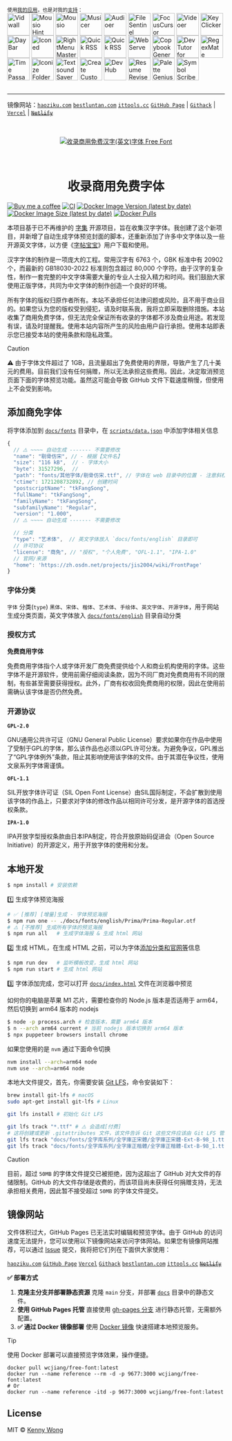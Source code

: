 <div markdown="1">
  <sup>使用<a href="https://wangchujiang.com/#/app" target="_blank">我的应用</a>，也是对我的<a href="https://wangchujiang.com/#/sponsor" target="_blank">支持</a>：</sup>
  <br>
    <a target="_blank" href="https://apps.apple.com/app/Vidwall/6747587746" title="Vidwall for macOS"><img align="center" alt="Vidwall" height="52" width="52" src="https://github.com/user-attachments/assets/7b5df70a-ed91-4d4b-85be-f00e60a09ce9"></a>
    <a target="_blank" href="https://wangchujiang.com/mousio-hint/" title="Mousio Hint for macOS"><img align="center" alt="Mousio Hint" height="52" width="52" src="https://github.com/user-attachments/assets/3c0af128-0cef-44e5-a8db-4741dc5a6690"></a>
    <a target="_blank" href="https://apps.apple.com/app/6746747327" title="Mousio for macOS"><img align="center" alt="Mousio" height="52" width="52" src="https://github.com/user-attachments/assets/9edf61ff-5a6c-4676-9cc2-8fd3c1ad0dfb"></a>
    <a target="_blank" href="https://apps.apple.com/app/6745227444" title="Musicer for macOS"><img align="center" alt="Musicer" height="52" width="52" src="https://github.com/user-attachments/assets/b7abfba8-88ff-4c86-a125-43073d5aef22"></a>
    <a target="_blank" href="https://apps.apple.com/app/6743841447" title="Audioer for macOS"><img align="center" alt="Audioer" height="52" width="52" src="https://github.com/user-attachments/assets/7a836865-8c90-4119-87bc-19e06a76c957"></a>
    <a target="_blank" href="https://apps.apple.com/app/6744690194" title="FileSentinel for macOS"><img align="center" alt="FileSentinel" height="52" width="52" src="https://github.com/user-attachments/assets/28bce2cc-290e-45bf-9068-585ff6ecafe9"></a>
    <a target="_blank" href="https://apps.apple.com/app/6743495172" title="FocusCursor for macOS"><img align="center" alt="FocusCursor" height="52" width="52" src="https://github.com/user-attachments/assets/d543668a-737b-4853-a6bb-eaa269e69836"></a>
    <a target="_blank" href="https://apps.apple.com/app/6742680573" title="Videoer for macOS"><img align="center" alt="Videoer" height="52" width="52" src="https://github.com/user-attachments/assets/10ffb0f1-0625-40d6-93f1-2c2496592595"></a>
    <a target="_blank" href="https://apps.apple.com/app/6740425504" title="KeyClicker for macOS"><img align="center" alt="KeyClicker" height="52" width="52" src="https://github.com/user-attachments/assets/5a19fcb9-cb81-4855-b4ea-31c604d9612a"></a>
    <a target="_blank" href="https://apps.apple.com/app/6739052447" title="DayBar for macOS"><img align="center" alt="DayBar" height="52" width="52" src="https://github.com/user-attachments/assets/771b608d-594c-492d-8532-d9231e383f5b"></a>
    <a target="_blank" href="https://apps.apple.com/app/6739444407" title="Iconed for macOS"><img align="center" alt="Iconed" height="52" width="52" src="https://github.com/user-attachments/assets/8a35dc7b-4faf-4e2a-9311-f66d6844a896"></a>
    <a target="_blank" href="https://apps.apple.com/app/6737160756" title="RightMenu Master for macOS"><img align="center" alt="RightMenu Master" height="52" width="52" src="https://github.com/user-attachments/assets/39a76541-71bf-4de7-a01c-c62f0557dff5"></a>
    <a target="_blank" href="https://apps.apple.com/app/6723903021" title="Paste Quick for macOS"><img align="center" alt="Quick RSS" height="52" width="52" src="https://github.com/user-attachments/assets/bdaad5b7-9810-44ce-8f17-8410864465d2"></a>
    <a target="_blank" href="https://apps.apple.com/app/6670696072" title="Quick RSS for macOS/iOS"><img align="center" alt="Quick RSS" height="52" width="52" src="https://github.com/user-attachments/assets/374106b5-a448-4d1d-9ccb-b04b6bc681ed"></a>
    <a target="_blank" href="https://apps.apple.com/app/6670167443" title="Web Serve for macOS"><img align="center" alt="Web Serve" height="52" width="52" src="https://github.com/user-attachments/assets/e1d9f76f-0f3d-4ba5-8a15-253ee173bb1c"></a>
    <a target="_blank" href="https://apps.apple.com/app/6503953628" title="Copybook Generator for macOS/iOS"><img align="center" alt="Copybook Generator" height="52" width="52" src="https://github.com/jaywcjlove/jaywcjlove/assets/1680273/b90e42ff-158b-4534-82ca-5898fd0e8d73"></a>
    <a target="_blank" href="https://apps.apple.com/app/6471227008" title="DevTutor for macOS/iOS"><img align="center" alt="DevTutor for SwiftUI" height="52" width="52" src="https://github.com/jaywcjlove/jaywcjlove/assets/1680273/f15c154d-0192-48eb-8e0e-9e245ffd974a"></a>
    <a target="_blank" href="https://apps.apple.com/app/6479819388" title="RegexMate for macOS/iOS"><img align="center" alt="RegexMate" height="52" width="52" src="https://github.com/jaywcjlove/jaywcjlove/assets/1680273/aabe5aa9-9a96-4390-8bed-c3e4023d0dea"></a>
    <a target="_blank" href="https://apps.apple.com/app/6479194014" title="Time Passage for macOS/iOS"><img align="center" alt="Time Passage" height="52" width="52" src="https://github.com/jaywcjlove/time-passage/assets/1680273/6f30e429-e6f3-4dbe-9921-a5effe2a05e9"></a>
    <a target="_blank" href="https://apps.apple.com/app/6478772538" title="IconizeFolder for macOS"><img align="center" alt="Iconize Folder" height="52" width="52" src="https://github.com/jaywcjlove/jaywcjlove/assets/1680273/fa9d8b9c-1e51-4ded-877c-fa5b21c47220"></a>
    <a target="_blank" href="https://apps.apple.com/app/6478511402" title="Textsound Saver for macOS/iOS"><img align="center" alt="Textsound Saver" height="52" width="52" src="https://github.com/jaywcjlove/jaywcjlove/assets/1680273/0595e842-980b-4574-8891-a8ba853a08be"></a>
    <a target="_blank" href="https://apps.apple.com/app/6476924627" title="Create Custom Symbols for macOS"><img align="center" alt="Create Custom Symbols" height="52" width="52" src="https://github.com/jaywcjlove/jaywcjlove/assets/1680273/8cd022ce-a3f1-4e89-b7c6-6fbd0d4db77c"></a>
    <a target="_blank" href="https://apps.apple.com/app/6476452351" title="DevHub for macOS"><img align="center" alt="DevHub" height="52" width="52" src="https://github.com/user-attachments/assets/4a44a4fd-67ce-430b-af0a-72f18feaa47d"></a>
    <a target="_blank" href="https://apps.apple.com/app/6476400184" title="Resume Revise for macOS"><img align="center" alt="Resume Revise" height="52" width="52" src="https://github.com/jaywcjlove/jaywcjlove/assets/1680273/c9954a20-1905-48de-bdf8-d71837974aa2"></a>
    <a target="_blank" href="https://apps.apple.com/app/6472593276" title="Palette Genius for macOS"><img align="center" alt="Palette Genius" height="52" width="52" src="https://github.com/jaywcjlove/jaywcjlove/assets/1680273/27340413-d355-45b2-8f6f-6ac37682d957"></a>
    <a target="_blank" href="https://apps.apple.com/app/6470879005" title="Symbol Scribe for macOS"><img align="center" alt="Symbol Scribe" height="52" width="52" src="https://github.com/jaywcjlove/jaywcjlove/assets/1680273/c7249f05-fa70-4def-a1e9-571d5f171fc9"></a>
  <br><br>
</div>
<hr>


镜像网站：[`haoziku.com`](https://haoziku.com/) [`bestluntan.com`](http://bestluntan.com/) [`ittools.cc`](https://font.ittools.cc) [`GitHub Page`](https://jaywcjlove.github.io/free-font/) | [`Githack`](https://raw.githack.com/jaywcjlove/free-font/main/docs/index.html) | [`Vercel`](https://free-font.vercel.app) | ~~[`Netlify`](https://freefont.netlify.app)~~
<br />
<br />
<br />
<div align="center">
  <a href="https://wangchujiang.com/free-font/">
    <img src="https://github.com/user-attachments/assets/e050dbf1-464c-44ac-89a8-eaf21490200c" alt="收录商用免费汉字(英文)字体 Free Font">
  </a>
  <br />
  <br />
  <br />
  <h1>收录商用免费字体</h1>
</div>

[![Buy me a coffee](https://img.shields.io/badge/Buy_Me_a_Coffee-ffdd00?logo=buy-me-a-coffee&logoColor=black)](https://jaywcjlove.github.io/#/sponsor)
[![CI](https://github.com/jaywcjlove/free-font/actions/workflows/ci.yml/badge.svg)](https://github.com/jaywcjlove/free-font/actions/workflows/ci.yml)
[![Docker Image Version (latest by date)](https://img.shields.io/docker/v/wcjiang/free-font)](https://hub.docker.com/r/wcjiang/free-font)
[![Docker Image Size (latest by date)](https://img.shields.io/docker/image-size/wcjiang/free-font)](https://hub.docker.com/r/wcjiang/free-font)
[![Docker Pulls](https://img.shields.io/docker/pulls/wcjiang/free-font)](https://hub.docker.com/r/wcjiang/free-font)

本项目基于已不再维护的 [字集](https://github.com/wordshub/free-font) 开源项目，旨在收集汉字字体。我创建了这个新项目，并新增了自动生成字体预览封面的脚本，还重新添加了许多中文字体以及一些开源英文字体，以方便《[字帖宝宝](https://github.com/jaywcjlove/copybook-generator)》用户下载和使用。

汉字字体的制作是一项庞大的工程。常用汉字有 6763 个，GBK 标准中有 20902 个，而最新的 GB18030-2022 标准则包含超过 80,000 个字符。由于汉字的复杂性，制作一套完整的中文字体需要大量的专业人士投入精力和时间。我们鼓励大家使用正版字体，共同为中文字体的制作创造一个良好的环境。

所有字体的版权归原作者所有。本站不承担任何法律问题或风险，且不用于商业目的。如果您认为您的版权受到侵犯，请及时联系我，我将立即采取删除措施。本站收集了商用免费字体，但无法完全保证所有收录的字体都不涉及商业用途。若发现有误，请及时提醒我。使用本站内容所产生的风险由用户自行承担。使用本站即表示您已接受本站的使用条款和隐私政策。

> [!CAUTION]
> 
> ⚠️ 由于字体文件超过了 1GB，且流量超出了免费使用的界限，导致产生了几十美元的费用。目前我们没有任何捐赠，所以无法承担这些费用。因此，决定取消预览页面下面的字体预览功能。虽然这可能会导致 GitHub 文件下载速度稍慢，但使用上不会受到影响。

## 添加商免字体

将字体添加到 [`docs/fonts`](./docs/fonts/) 目录中，在 [`scripts/data.json`](./scripts/data.json) 中添加字体相关信息

```js
{
  // ⚠️ ~~~~ 自动生成 ------- 不需要修改
  "name": "剔骨仿宋", // - 根据【文件名】
  "size": "116 kB",  // - 字体大小
  "byte": 31527296,  // 
  "path": "fonts/其他字体/剔骨仿宋.ttf", // 字体在 web 目录中的位置 - 注意斜杠 `/`
  "ctime": 1721208732892, // 创建时间
  "postscriptName": "tkFangSong",
  "fullName": "tkFangSong",
  "familyName": "tkFangSong",
  "subfamilyName": "Regular",
  "version": "1.000",
  // ⚠️ ~~~~ 自动生成 ------- 不需要修改

  // 分类
  "type": "艺术体",  // 英文字体放入 `docs/fonts/english` 目录即可
  // 许可协议
  "license": "商免", // "授权", "个人免费", "OFL-1.1", "IPA-1.0"
  // 官网/来源
  "home": 'https://zh.osdn.net/projects/jis2004/wiki/FrontPage'
}
```

### 字体分类

`字体` 分类(`type`) `黑体`、`宋体`、`楷体`、`艺术体`、`手绘体`、`英文字体`、`开源字体`，用于网站生成分类页面，英文字体放入 [`docs/fonts/english`](./docs/fonts/english/) 目录自动分类

### 授权方式

**免费商用字体**

免费商用字体指个人或字体开发厂商免费提供给个人和商业机构使用的字体。这些字体不是开源软件，使用前需仔细阅读条款，因为不同厂商对免费商用有不同的限制，有些甚至需要获得授权。此外，厂商有权收回免费商用的权限，因此在使用前需确认该字体是否仍然免费。

### 开源协议

**`GPL-2.0`**

GNU通用公共许可证（GNU General Public License）要求如果你在作品中使用了受制于GPL的字体，那么该作品也必须以GPL许可分发。为避免争议，GPL推出了“GPL字体例外”条款，阻止其影响使用该字体的文件。由于其潜在争议性，使用文泉系列字体需谨慎。

**`OFL-1.1`**

SIL开放字体许可证（SIL Open Font License）由SIL国际制定，不会扩散到使用该字体的作品上，只要求对字体的修改作品以相同许可分发，是开源字体的首选授权条款。

**`IPA-1.0`**

IPA开放字型授权条款由日本IPA制定，符合开放原始码促进会（Open Source Initiative）的开源定义，用于开放字体的使用和分发。

## 本地开发

```sh
$ npm install # 安装依赖
```

1️⃣ 生成字体预览海报

```sh
# ✅ [推荐] [增量]生成 - 字体预览海报
$ npm run one -- ./docs/fonts/english/Prima/Prima-Regular.otf
# ⚠️ [不推荐] 生成所有字体的预览海报
$ npm run all   # 生成字体海报 & 生成 html 网站
```

2️⃣ 生成 HTML，在生成 HTML 之前，可以为字体[添加分类和官网等](#添加商免字体)信息

```sh
$ npm run dev   # 监听模板改变，生成 html 网站
$ npm run start # 生成 html 网站
```

3️⃣ 字体添加完成，您可以打开 [`docs/index.html`](docs/index.html) 文件在浏览器中预览

如何你的电脑是苹果 M1 芯片，需要检查你的 Node.js 版本是否适用于 arm64，然后切换到 arm64 版本的 nodejs

```sh
$ node -p process.arch # 检查版本，需要 arm64 版本
$ n --arch arm64 current # 当前 nodejs 版本切换到 arm64 版本
$ npx puppeteer browsers install chrome
```

如果您使用的是 `nvm` 通过下面命令切换

```sh
nvm install --arch=arm64 node
nvm use --arch=arm64 node
```

本地大文件提交，首先，你需要安装 [Git LFS](https://git-lfs.com/)，命令安装如下：

```sh
brew install git-lfs # macOS
sudo apt-get install git-lfs # Linux

git lfs install # 初始化 Git LFS

git lfs track "*.ttf" # ⚠️ 会造成[付费]
# 这将创建或更新 .gitattributes 文件，该文件告诉 Git 这些文件应该由 Git LFS 管理
git lfs track "docs/fonts/全字库系列/全字庫正宋體/全字庫正宋體-Ext-B-98_1.ttf"
git lfs track "docs/fonts/全字库系列/全字庫正楷體/全字庫正楷體-Ext-B-98_1.ttf"
```

> [!CAUTION]
> 
> 目前，超过 `50MB` 的字体文件提交已被拒绝，因为这超出了 GitHub 对大文件的存储限制。GitHub 的大文件存储是收费的，而该项目尚未获得任何捐赠支持，无法承担相关费用，因此暂不接受超过 `50MB` 的字体文件提交。

## 镜像网站

文件体积过大，GitHub Pages 已无法实时编辑和预览字体。由于 GitHub 的访问速度无法提升，您可以使用以下镜像网站来访问字体网站。如果您有镜像网站推荐，可以通过 [Issue](https://github.com/jaywcjlove/free-font/issues) 提交，我将把它们列在下面供大家使用：

[`haoziku.com`](https://haoziku.com/)
[`GitHub Page`](https://jaywcjlove.github.io/free-font/)
[`Vercel`](https://free-font.vercel.app)
[`Githack`](https://raw.githack.com/jaywcjlove/free-font/main/docs/index.html)
[`bestluntan.com`](http://bestluntan.com/)
[`ittools.cc`](https://font.ittools.cc)
~~[`Netlify`](https://freefont.netlify.app)~~

**✅ 部署方式**

1. **克隆主分支并部署静态资源** 克隆 `main` 分支，并部署 [`docs`](./docs/) 目录中的静态文件。
2. **使用 GitHub Pages 托管** 直接使用 [gh-pages 分支](https://github.com/jaywcjlove/free-font/tree/gh-pages) 进行静态托管，无需额外配置。
3. **✅ 通过 Docker 镜像部署** 使用 [Docker 镜像](https://hub.docker.com/r/wcjiang/free-font) 快速搭建本地预览服务。

> [!TIP]
> 
> 使用 Docker 部署可以直接预览字体效果，操作便捷。

```shell
docker pull wcjiang/free-font:latest
docker run --name reference --rm -d -p 9677:3000 wcjiang/free-font:latest
# Or
docker run --name reference -itd -p 9677:3000 wcjiang/free-font:latest
```

## License

MIT © [Kenny Wong](https://github.com/jaywcjlove)
